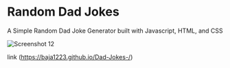 # Random Dad Jokes
A Simple Random Dad Joke Generator built with Javascript, HTML, and CSS

![Screenshot 12](https://github.com/user-attachments/assets/1a3f1ab4-026b-4687-a06b-e4965c1619b2)

link (https://baja1223.github.io/Dad-Jokes-/)
